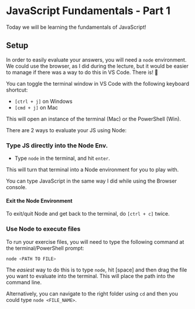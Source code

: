 # JavaScript Fundamentals - Part 1

Today we will be learning the fundamentals of JavaScript!

## Setup

In order to easily evaluate your answers, you will need a `node` environment. We could use the browser, as I did during the lecture, but it would be easier to manage if there was a way to do this in VS Code. There is! 🤯

You can toggle the terminal window in VS Code with the following keyboard shortcut:

- `[ctrl + j]` on Windows
- `[cmd + j]` on Mac

This will open an instance of the terminal (Mac) or the PowerShell (Win). 

There are 2 ways to evaluate your JS using Node:

### Type JS directly into the Node Env.

- Type `node` in the terminal, and hit `enter`.

This will turn that terminal into a Node environment for you to play with.

You can type JavaScript in the same way I did while using the Browser console.

#### Exit the Node Environment

To exit/quit Node and get back to the terminal, do `[ctrl + c]` twice.

### Use Node to execute files

To run your exercise files, you will need to type the following command at the terminal/PowerShell prompt:

```js
node <PATH TO FILE>
```

The _easiest_ way to do this is to type `node`, hit [space] and then drag the file you want to evaluate into the terminal. This will place the path into the command line.

Alternatively, you can navigate to the right folder using `cd` and then you could type `node <FILE_NAME>`.


